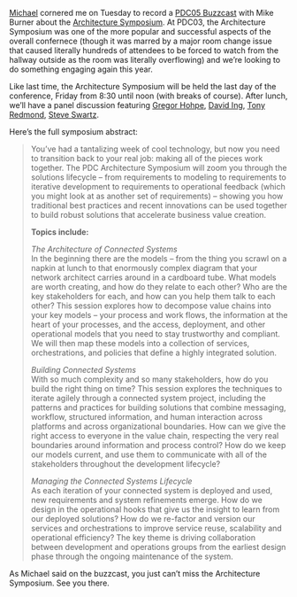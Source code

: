 [Michael](http://blogs.msdn.com/mglehman) cornered me on Tuesday to
record a [PDC05
Buzzcast](http://channel9.msdn.com/Showforum.aspx?forumid=34&tagid=12)
with Mike Burner about the [Architecture
Symposium](http://commnet.microsoftpdc.com/content/SessionView.aspx?SessionID=524e6b43-dce3-4f4f-b491-3a905c7e5bcd).
At PDC03, the Architecture Symposium was one of the more popular and
successful aspects of the overall confernece (though it was marred by a
major room change issue that caused literally hundreds of attendees to
be forced to watch from the hallway outside as the room was literally
overflowing) and we’re looking to do something engaging again this year.

Like last time, the Architecture Symposium will be held the last day of
the conference, Friday from 8:30 until noon (with breaks of course).
After lunch, we’ll have a panel discussion featuring [Gregor
Hohpe](http://www.hohpe.com/Gregor/index.html), [David
Ing](http://www.from9till2.com/), [Tony
Redmond](http://h71019.www7.hp.com/enterprise/cache/119482-0-0-0-121.html),
[Steve Swartz](http://channel9.msdn.com/ShowPost.aspx?PostID=56393).

Here’s the full symposium abstract:

> You’ve had a tantalizing week of cool technology, but now you need to
> transition back to your real job: making all of the pieces work
> together. The PDC Architecture Symposium will zoom you through the
> solutions lifecycle – from requirements to modeling to requirements to
> iterative development to requirements to operational feedback (which
> you might look at as another set of requirements) – showing you how
> traditional best practices and recent innovations can be used together
> to build robust solutions that accelerate business value creation.
>
> **Topics include:**
>
> *The Architecture of Connected Systems*\
> In the beginning there are the models – from the thing you scrawl on
> a napkin at lunch to that enormously complex diagram that your network
> architect carries around in a cardboard tube. What models are worth
> creating, and how do they relate to each other? Who are the key
> stakeholders for each, and how can you help them talk to each other?
> This session explores how to decompose value chains into your key
> models – your process and work flows, the information at the heart of
> your processes, and the access, deployment, and other operational
> models that you need to stay trustworthy and compliant. We will then
> map these models into a collection of services, orchestrations, and
> policies that define a highly integrated solution.
>
> *Building Connected Systems*\
> With so much complexity and so many stakeholders, how do you build
> the right thing on time? This session explores the techniques to
> iterate agilely through a connected system project, including the
> patterns and practices for building solutions that combine messaging,
> workflow, structured information, and human interaction across
> platforms and across organizational boundaries. How can we give the
> right access to everyone in the value chain, respecting the very real
> boundaries around information and process control? How do we keep our
> models current, and use them to communicate with all of the
> stakeholders throughout the development lifecycle?
>
> *Managing the Connected Systems Lifecycle*\
> As each iteration of your connected system is deployed and used, new
> requirements and system refinements emerge. How do we design in the
> operational hooks that give us the insight to learn from our deployed
> solutions? How do we re-factor and version our services and
> orchestrations to improve service reuse, scalability and operational
> efficiency? The key theme is driving collaboration between development
> and operations groups from the earliest design phase through the
> ongoing maintenance of the system.

As Michael said on the buzzcast, you just can’t miss the Architecture
Symposium. See you there.
